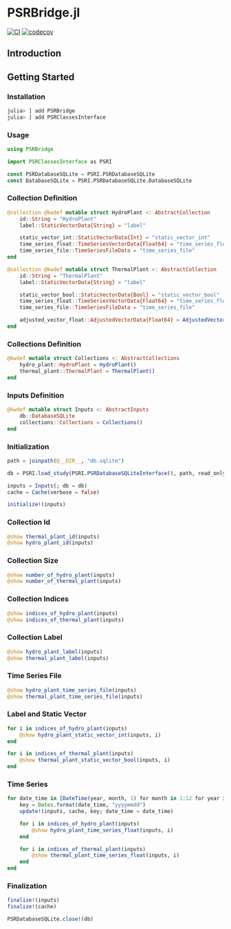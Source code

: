 # PSRBridge.jl

[![CI](https://github.com/psrenergy/PSRBridge.jl/actions/workflows/CI.yml/badge.svg)](https://github.com/psrenergy/PSRBridge.jl/actions/workflows/CI.yml)
[![codecov](https://codecov.io/gh/psrenergy/PSRBridge.jl/graph/badge.svg?token=7tA9ajgsLf)](https://codecov.io/gh/psrenergy/PSRBridge.jl)

## Introduction

## Getting Started

### Installation

```julia
julia> ] add PSRBridge
julia> ] add PSRClassesInterface
```

### Usage

```julia
using PSRBridge

import PSRClassesInterface as PSRI

const PSRDatabaseSQLite = PSRI.PSRDatabaseSQLite
const DatabaseSQLite = PSRI.PSRDatabaseSQLite.DatabaseSQLite
```

### Collection Definition

```julia
@collection @kwdef mutable struct HydroPlant <: AbstractCollection
    id::String = "HydroPlant"
    label::StaticVectorData{String} = "label"

    static_vector_int::StaticVectorData{Int} = "static_vector_int"
    time_series_float::TimeSeriesVectorData{Float64} = "time_series_float"
    time_series_file::TimeSeriesFileData = "time_series_file"
end

@collection @kwdef mutable struct ThermalPlant <: AbstractCollection
    id::String = "ThermalPlant"
    label::StaticVectorData{String} = "label"

    static_vector_bool::StaticVectorData{Bool} = "static_vector_bool"
    time_series_float::TimeSeriesVectorData{Float64} = "time_series_float"
    time_series_file::TimeSeriesFileData = "time_series_file"

    adjusted_vector_float::AdjustedVectorData{Float64} = AdjustedVectorData{Float64}()
end
```

### Collections Definition

```julia
@kwdef mutable struct Collections <: AbstractCollections
    hydro_plant::HydroPlant = HydroPlant()
    thermal_plant::ThermalPlant = ThermalPlant()
end
```

### Inputs Definition

```julia
@kwdef mutable struct Inputs <: AbstractInputs
    db::DatabaseSQLite
    collections::Collections = Collections()
end
```

### Initialization

```julia
path = joinpath(@__DIR__, "db.sqlite")

db = PSRI.load_study(PSRI.PSRDatabaseSQLiteInterface(), path, read_only = true)

inputs = Inputs(; db = db)
cache = Cache(verbose = false)

initialize!(inputs)
```

### Collection Id

```julia
@show thermal_plant_id(inputs)
@show hydro_plant_id(inputs)
```

### Collection Size

```julia
@show number_of_hydro_plant(inputs)
@show number_of_thermal_plant(inputs)
```

### Collection Indices

```julia
@show indices_of_hydro_plant(inputs)
@show indices_of_thermal_plant(inputs)
```

### Collection Label

```julia
@show hydro_plant_label(inputs)
@show thermal_plant_label(inputs)
```

### Time Series File

```julia
@show hydro_plant_time_series_file(inputs)
@show thermal_plant_time_series_file(inputs)
```

### Label and Static Vector

```julia
for i in indices_of_hydro_plant(inputs)
    @show hydro_plant_static_vector_int(inputs, i)
end

for i in indices_of_thermal_plant(inputs)
    @show thermal_plant_static_vector_bool(inputs, i)
end
```

### Time Series

```julia
for date_time in [DateTime(year, month, 1) for month in 1:12 for year in 2000:2005]
    key = Dates.format(date_time, "yyyymmdd")
    update!(inputs, cache, key; date_time = date_time)

    for i in indices_of_hydro_plant(inputs)
        @show hydro_plant_time_series_float(inputs, i)
    end

    for i in indices_of_thermal_plant(inputs)
        @show thermal_plant_time_series_float(inputs, i)
    end
end
```

### Finalization

```julia
finalize!(inputs)
finalize!(cache)

PSRDatabaseSQLite.close!(db)
```